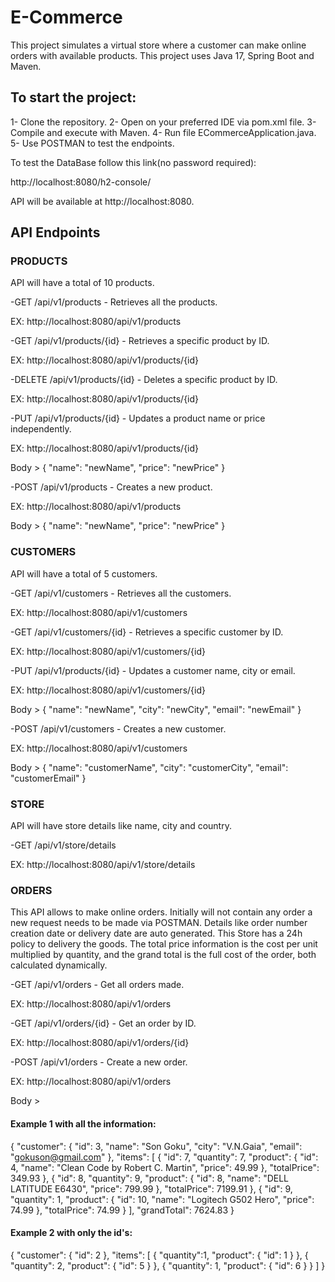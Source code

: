 # **E-Commerce** 

This project simulates a virtual store where a customer can make online orders with available products. This project uses Java 17, Spring Boot and Maven.

## To start the project: 

1- Clone the repository. 
2- Open on your preferred IDE via pom.xml file.
3- Compile and execute with Maven.
4- Run file ECommerceApplication.java.
5- Use POSTMAN to test the endpoints. 

To test the DataBase follow this link(no password required): 

http://localhost:8080/h2-console/


API will be available at http://localhost:8080.



## **API Endpoints**

### PRODUCTS

API will have a total of 10 products. 

-GET /api/v1/products - Retrieves all the products.

EX: http://localhost:8080/api/v1/products

-GET /api/v1/products/{id} - Retrieves a specific product by ID.

EX: http://localhost:8080/api/v1/products/{id}

-DELETE /api/v1/products/{id} - Deletes a specific product by ID. 

EX: http://localhost:8080/api/v1/products/{id}

-PUT /api/v1/products/{id} - Updates a product name or price independently. 

EX: http://localhost:8080/api/v1/products/{id}

Body > 
{
    "name": "newName",
    "price": "newPrice"
}

-POST /api/v1/products - Creates a new product. 

EX: http://localhost:8080/api/v1/products

Body >
{
    "name": "newName",
    "price": "newPrice"
}



### CUSTOMERS 

API will have a total of 5 customers. 

-GET /api/v1/customers - Retrieves all the customers.

EX: http://localhost:8080/api/v1/customers

-GET /api/v1/customers/{id} - Retrieves a specific customer by ID.

EX: http://localhost:8080/api/v1/customers/{id}

-PUT /api/v1/products/{id} - Updates a customer name, city or email.

EX: http://localhost:8080/api/v1/customers/{id}

Body >
{
    "name": "newName",
    "city": "newCity",
    "email": "newEmail"
}

-POST /api/v1/customers - Creates a new customer. 

EX: http://localhost:8080/api/v1/customers

Body >
{
    "name": "customerName",
    "city": "customerCity",
    "email": "customerEmail"
}



### STORE

API will have store details like name, city and country. 

-GET /api/v1/store/details 

EX: http://localhost:8080/api/v1/store/details




### ORDERS

This API allows to make online orders. Initially will not contain any order a new request needs to be made via POSTMAN. Details like 
order number creation date or delivery date are auto generated. This Store has a 24h policy to delivery the goods. The total price 
information is the cost per unit multiplied by quantity, and the grand total is the full cost of the order, both calculated dynamically. 

-GET /api/v1/orders - Get all orders made. 

EX: http://localhost:8080/api/v1/orders

-GET /api/v1/orders/{id} - Get an order by ID.

EX: http://localhost:8080/api/v1/orders/{id}

-POST /api/v1/orders - Create a new order. 

EX: http://localhost:8080/api/v1/orders

Body > 

#### Example 1 with all the information:

{
"customer": {
    "id": 3,
    "name": "Son Goku",
    "city": "V.N.Gaia",
    "email": "gokuson@gmail.com"
},
"items": [
    {
        "id": 7,
        "quantity": 7,
        "product": {
            "id": 4,
            "name": "Clean Code by Robert C. Martin",
            "price": 49.99
    },
    "totalPrice": 349.93
    },
    {
        "id": 8,
        "quantity": 9,
        "product": {
            "id": 8,
            "name": "DELL LATITUDE E6430",
            "price": 799.99
    },
    "totalPrice": 7199.91
    },
    {
        "id": 9,
        "quantity": 1,
        "product": {
            "id": 10,
            "name": "Logitech G502 Hero",
            "price": 74.99
    },
    "totalPrice": 74.99
    }
],
"grandTotal": 7624.83
}

#### Example 2 with only the id's: 

{
"customer": {
    "id": 2
},
    "items": [
    {
        "quantity":1,
        "product": {
            "id": 1
    }
    },
    {
        "quantity": 2,
        "product": {
            "id": 5
    }
    },
    {
    "quantity": 1,
        "product": {
            "id": 6
    }
    }
]
}

